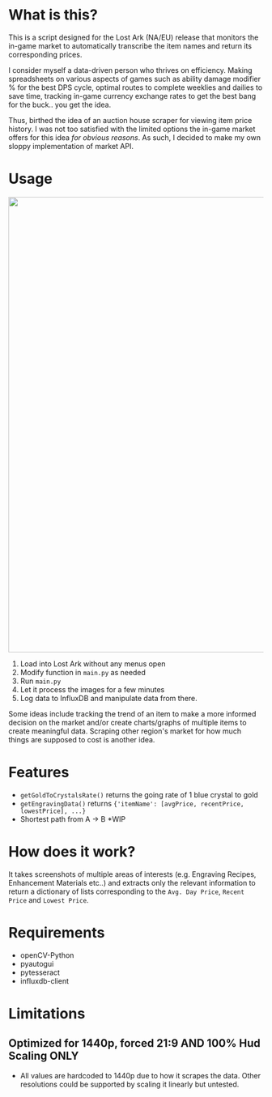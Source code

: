 # What is this?
This is a script designed for the Lost Ark (NA/EU) release that monitors the in-game market to automatically transcribe the item names and return its corresponding prices. 

I consider myself a data-driven person who thrives on efficiency. Making spreadsheets on various aspects of games such as ability damage modifier % for the best DPS cycle, optimal routes to complete weeklies and dailies to save time, tracking in-game currency exchange rates to get the best bang for the buck.. you get the idea. 

Thus, birthed the idea of an auction house scraper for viewing item price history. I was not too satisfied with the limited options the in-game market offers for this idea _for obvious reasons_. As such, I decided to make my own sloppy implementation of market API.

# Usage
<p align="center"><img width=900 src="https://i.imgur.com/y5VhwsN.gif"></p>

1. Load into Lost Ark without any menus open
2. Modify function in `main.py` as needed
3. Run `main.py` 
4. Let it process the images for a few minutes
5. Log data to InfluxDB and manipulate data from there.

Some ideas include tracking the trend of an item to make a more informed decision on the market and/or create charts/graphs of multiple items to create meaningful data. Scraping other region's market for how much things are supposed to cost is another idea.

# Features
* `getGoldToCrystalsRate()` returns the going rate of 1 blue crystal to gold
* `getEngravingData()` returns `{'itemName': [avgPrice, recentPrice, lowestPrice], ...}`
* Shortest path from A -> B *WIP



# How does it work?
It takes screenshots of multiple areas of interests (e.g. Engraving Recipes, Enhancement Materials etc..) and extracts only the relevant information to return a dictionary of lists corresponding to the `Avg. Day Price`, `Recent Price` and `Lowest Price`. 

# Requirements
* openCV-Python
* pyautogui
* pytesseract
* influxdb-client


# Limitations
## Optimized for 1440p, forced 21:9 AND 100% Hud Scaling ONLY
* All values are hardcoded to 1440p due to how it scrapes the data. Other resolutions could be supported by scaling it linearly but untested.